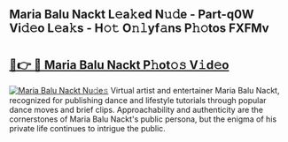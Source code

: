 ## Maria Balu Nackt L𝚎a𝚔ed N𝚞𝚍e - Part-q0W Vi𝚍𝚎o L𝚎a𝚔s - H𝚘𝚝 O𝚗𝚕yf𝚊ns P𝚑𝚘tos FXFMv

# <h2><a href="http://kf91cq4.oniu.top/?m=Maria+Balu+Nackt">🔗👉 🔴 Maria Balu Nackt P𝚑ot𝚘𝚜 V𝚒d𝚎o</a></h2>

[![Maria Balu Nackt Nu𝚍e𝚜](https://i.imgur.com/0qMVB7G.gif)](http://kf91cq4.oniu.top/?m=Maria+Balu+Nackt)
Virtual artist and entertainer Maria Balu Nackt, recognized for publishing dance and lifestyle tutorials through popular dance moves and brief clips. Approachability and authenticity are the cornerstones of Maria Balu Nackt's public persona, but the enigma of his private life continues to intrigue the public.  
